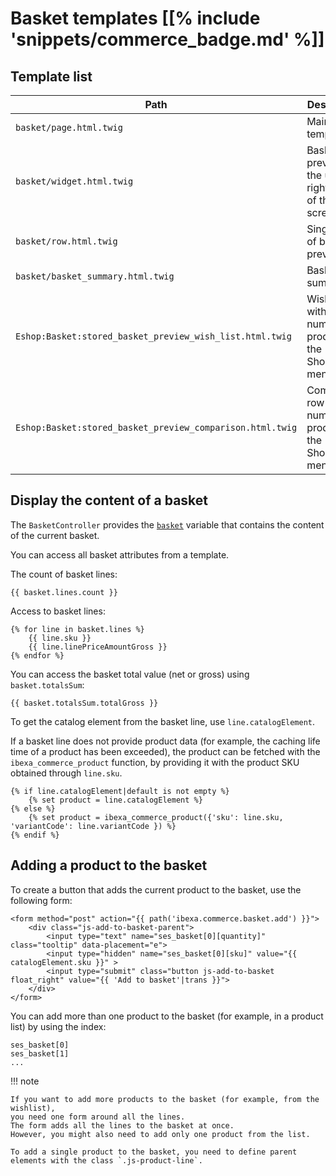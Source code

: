 # Basket templates [[% include 'snippets/commerce_badge.md' %]]

## Template list

|Path|Description|
|--- |--- |
|`basket/page.html.twig `|Main basket template|
|`basket/widget.html.twig`|Basket preview in the upper right corner of the shop screen|
|`basket/row.html.twig`|Single row of basket preview|
|`basket/basket_summary.html.twig`|Basket summary|
|`Eshop:Basket:stored_basket_preview_wish_list.html.twig`|Wishlist row with a number of products in the "My Shop" menu|
|`Eshop:Basket:stored_basket_preview_comparison.html.twig`|Comparison row with a number of products in the "My Shop" menu|

## Display the content of a basket

The `BasketController` provides the [`basket`](basket_api/basket_data_model.md) variable that contains the content of the current basket.

You can access all basket attributes from a template.

The count of basket lines:

``` html+twig
{{ basket.lines.count }}
```

Access to basket lines:

``` html+twig
{% for line in basket.lines %}
    {{ line.sku }} 
    {{ line.linePriceAmountGross }} 
{% endfor %}
```

You can access the basket total value (net or gross) using `basket.totalsSum`:

``` html+twig
{{ basket.totalsSum.totalGross }}
```

To get the catalog element from the basket line, use `line.catalogElement`.

If a basket line does not provide product data (for example, the caching life time of a product has been exceeded), the product can be fetched with the `ibexa_commerce_product` function, by providing it with the product SKU obtained through `line.sku`.

``` html+twig
{% if line.catalogElement|default is not empty %}
    {% set product = line.catalogElement %}
{% else %}
    {% set product = ibexa_commerce_product({'sku': line.sku, 'variantCode': line.variantCode }) %}
{% endif %}
```

## Adding a product to the basket

To create a button that adds the current product to the basket, use the following form:

``` html+twig
<form method="post" action="{{ path('ibexa.commerce.basket.add') }}">
    <div class="js-add-to-basket-parent">
        <input type="text" name="ses_basket[0][quantity]" class="tooltip" data-placement="e">
        <input type="hidden" name="ses_basket[0][sku]" value="{{ catalogElement.sku }}" >
        <input type="submit" class="button js-add-to-basket float_right" value="{{ 'Add to basket'|trans }}">
    </div>
</form>
```

You can add more than one product to the basket (for example, in a product list) by using the index:

```
ses_basket[0]
ses_basket[1]
...
```

!!! note

    If you want to add more products to the basket (for example, from the wishlist),
    you need one form around all the lines.
    The form adds all the lines to the basket at once.
    However, you might also need to add only one product from the list.

    To add a single product to the basket, you need to define parent elements with the class `.js-product-line`.

